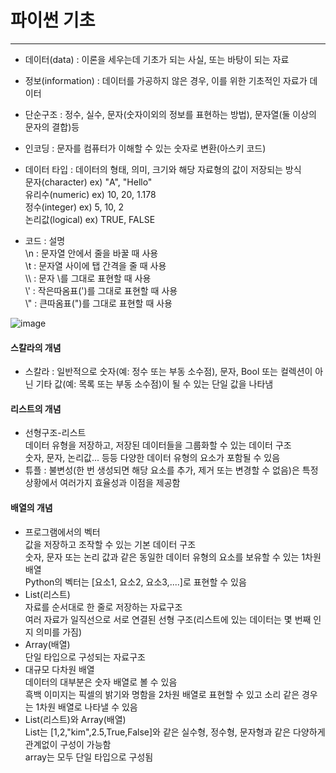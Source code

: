 # 파이썬 기초
---
+ 데이터(data) : 이론을 세우는데 기초가 되는 사실, 또는 바탕이 되는 자료
+ 정보(information) : 데이터를 가공하지 않은 경우, 이를 위한 기초적인 자료가 데이터
+ 단순구조 : 정수, 실수, 문자(숫자이외의 정보를 표현하는 방법), 문자열(둘 이상의 문자의 결합)등
+ 인코딩 : 문자를 컴퓨터가 이해할 수 있는 숫자로 변환(아스키 코드)
+ 데이터 타입 : 데이터의 형태, 의미, 크기와 해당 자료형의 값이 저장되는 방식
<br/> 문자(character) ex) "A", "Hello"
<br/> 유리수(numeric) ex) 10, 20, 1.178
<br/> 정수(integer) ex) 5, 10, 2
<br/> 논리값(logical) ex) TRUE, FALSE

+ 코드 : 설명
<br/>\n : 문자열 안에서 줄을 바꿀 때 사용
<br/>\t : 문자열 사이에 탭 간격을 줄 때 사용
<br/>\\\ : 문자 \를 그대로 표현할 때 사용
<br/>\\' : 작은따옴표(')를 그대로 표현할 때 사용
<br/>\\" : 큰따옴표(")를 그대로 표현할 때 사용

![image](https://github.com/user-attachments/assets/3c96eddd-352e-4430-a249-479919cae083)

#### 스칼라의 개념
+ 스칼라 : 일반적으로 숫자(예: 정수 또는 부동 소수점), 문자, Bool 또는 컬렉션이 아닌 기타 값(예: 목록 또는 부동 소수점)이 될 수 있는 단일 값을 나타냄
#### 리스트의 개념
+ 선형구조-리스트
<br/> 데이터 유형을 저장하고, 저장된 데이터들을 그룹화할 수 있는 데이터 구조
<br/> 숫자, 문자, 논리값... 등등 다양한 데이터 유형의 요소가 포함될 수 있음
+ 튜플 : 불변성(한 번 생성되면 해당 요소를 추가, 제거 또는 변경할 수 없음)은 특정 상황에서 여러가지 효율성과 이점을 제공함
#### 배열의 개념
+ 프로그램에서의 벡터
<br/> 값을 저장하고 조작할 수 있는 기본 데이터 구조
<br/> 숫자, 문자 또는 논리 값과 같은 동일한 데이터 유형의 요소를 보유할 수 있는 1차원 배열
<br/> Python의 벡터는 [요소1, 요소2, 요소3,....]로 표현할 수 있음
+ List(리스트)
<br/> 자료를 순서대로 한 줄로 저장하는 자료구조
<br/> 여러 자료가 일직선으로 서로 연결된 선형 구조(리스트에 있는 데이터는 몇 번째 인지 의미를 가짐)
+ Array(배열)
<br/> 단일 타입으로 구성되는 자료구조
+ 대규모 다차원 배열
<br/> 데이터의 대부분은 숫자 배열로 볼 수 있음
<br/> 흑백 이미지는 픽셀의 밝기와 명함을 2차원 배열로 표현할 수 있고 소리 같은 경우는 1차원 배열로 나타낼 수 있음
+ List(리스트)와 Array(배열)
<br/> List는 [1,2,"kim",2.5,True,False]와 같은 실수형, 정수형, 문자형과 같은 다양하게 관계없이 구성이 가능함
<br/> array는 모두 단일 타입으로 구성됨

